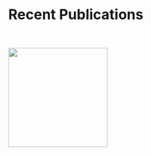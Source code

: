<h1> Recent Publications </h1>

&nbsp;

<a href="https://www.thedreadmachine.com/picadillo//" target="_blank"><img src="/images/picadillo.png" style="width:200px;height:200px;"></a> 